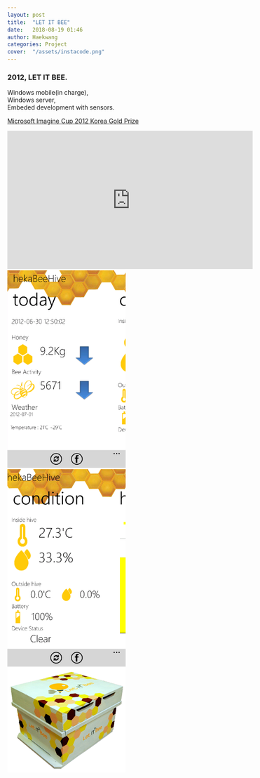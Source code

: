 ```yaml
---
layout: post
title:  "LET IT BEE"
date:   2018-08-19 01:46
author: Haekwang
categories: Project
cover:  "/assets/instacode.png"
---
```


### 2012, LET IT BEE.   
Windows mobile(in charge),  
Windows server,  
Embeded development with sensors.   

[Microsoft Imagine Cup 2012 Korea Gold Prize](https://youtu.be/snXEbndS6WU)   
  
<iframe width="560" height="315" src="https://www.youtube.com/embed/snXEbndS6WU" frameborder="0" allow="autoplay; encrypted-media" allowfullscreen></iframe>
   
<img src="/assets/res/20180819/let1.png" alt="image1" width="270px"/>    
<img src="/assets/res/20180819/let2.png" alt="image2" width="270px"/>    
<img src="/assets/res/20180819/let3.png" alt="image2" width="270px"/>    

